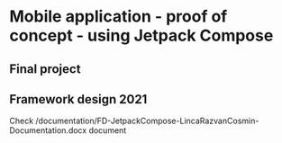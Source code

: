 # Mobile application - proof of concept - using Jetpack Compose
## Final project
## Framework design 2021

Check /documentation/FD-JetpackCompose-LincaRazvanCosmin-Documentation.docx document
